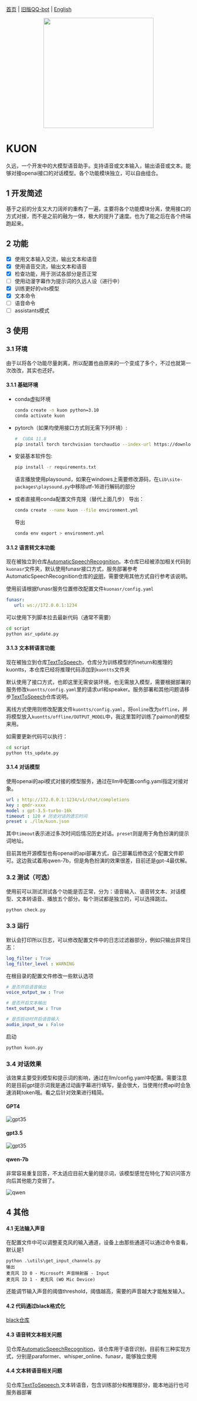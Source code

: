 [首页](./README.md) | [旧版QQ-bot](https://github.com/lissettecarlr/kuon/tree/main) | [English](./README_en.md)
<p align="center">
 <img src="./pic/logo.png" align="middle" width = "300"/>
<p align="center">
</p>

# KUON

久远，一个开发中的大模型语音助手。支持语音或文本输入，输出语音或文本。能够对接openai接口的对话模型。各个功能模块独立，可以自由组合。

## 1 开发简述

基于之前的分支又大刀阔斧的重构了一遍，主要将各个功能模块分离，使用接口的方式对接，而不是之前的融为一体，极大的提升了速度。也为了能之后在各个终端跑起来。

## 2 功能

- [x] 使用文本输入交流，输出文本和语音
- [x] 使用语音交流，输出文本和语音
- [x] 检查功能，用于测试各部分是否正常
- [ ] 使用动漫字幕作为提示词的久远人设（进行中）
- [x] 训练更好的vits模型
- [x] 文本命令
- [ ] 语音命令
- [ ] assistants模式

## 3 使用

### 3.1 环境

由于以将各个功能尽量剥离，所以配置也由原来的一个变成了多个，不过也就第一次改改，其实也还好。

#### 3.1.1 基础环境

* conda虚拟环境
    ```bash
    conda create -n kuon python=3.10
    conda activate kuon
    ```

* pytorch（如果均使用接口方式则无需下列环境）:
    ```bash
    #  CUDA 11.8
    pip install torch torchvision torchaudio --index-url https://download.pytorch.org/whl/cu118
    ```

* 安装基本软件包:
    ```bash
    pip install -r requirements.txt
    ```
    语言播放使用playsound，如果在windows上需要修改源码，在`Lib\site-packages\playsound.py`中移除utf-16进行解码的部分

* 或者直接用conda配置文件克隆（替代上面几步）
    导出：
    ```bash
    conda create --name kuon --file environment.yml
    ```
    导出
    ```bash
    conda env export > environment.yml
    ```

#### 3.1.2 语言转文本功能

现在被独立到仓库[AutomaticSpeechRecognition](https://github.com/lissettecarlr/AutomaticSpeechRecognition)。本仓库已经被添加相关代码到`kuonasr`文件夹，默认使用funasr接口方式，服务部署参考AutomaticSpeechRecognition仓库的[说明](https://github.com/lissettecarlr/AutomaticSpeechRecognition/blob/main/README.md)，需要使用其他方式自行参考该说明。

使用前请根据funasr服务位置修改配置文件`kuonasr/config.yaml`
```yaml
funasr:
   url: ws://172.0.0.1:1234
```

可以使用下列脚本拉去最新代码（通常不需要）
```bash
cd script
python asr_update.py
```

#### 3.1.3 文本转语言功能

现在被独立到仓库[TextToSpeech](https://github.com/lissettecarlr/TextToSpeech)，仓库分为训练模型的fineturn和推理的kuontts，本仓库已经将推理代码添加到`kuontts`文件夹

默认使用了接口方式，也即这里无需安装环境，也无需放入模型，需要根据部署的服务修改`kuontts/config.yaml`里的请求url和speaker。服务部署和其他问题请移步[TextToSpeech](https://github.com/lissettecarlr/TextToSpeech)仓库说明。

离线方式使用则修改配置文件`kuontts/config.yaml`，将`online`改为`offline`，并将模型放入`kuontts/offline/OUTPUT_MODEL`中，我这里暂时训练了paimon的模型来用。

如需要更新代码可以执行：
```bash
cd script
python tts_update.py
```


#### 3.1.4 对话模型

使用openai的api模式对接的模型服务，通过在llm中配置config.yaml指定对接对象。
```yaml
url : http://172.0.0.1:1234/v1/chat/completions
key : qmdr-xxxx
model : gpt-3.5-turbo-16k
timeout : 120 # 历史对话的遗忘时间
preset : ./llm/kuon.json 
```

其中`timeout`表示进过多次时间后情况历史对话。`preset`则是用于角色扮演的提示词地址。

目前其他开源模型也有openai的api部署方式，自己部署后修改这个配置文件即可。这边我试着用qwen-7b，但是角色扮演的效果很差，目前还是gpt-4最优解。

### 3.2 测试（可选）

使用前可以测试测试各个功能是否正常，分为：语音输入、语音转文本、对话模型、文本转语音、播放五个部分。每个测试都是独立的，可以选择跳过。

```bash
python check.py
```

### 3.3 运行

默认会打印所以日志，可以修改配置文件中的日志过滤器部分，例如只输出异常日志：
```yaml
log_filter : True
log_filter_level : WARNING
```

在根目录的配置文件修改一些默认选项
```yaml
# 是否开启语音输出
voice_output_sw : True

# 是否开启文本输出
text_output_sw : True

# 是否启动时开启语音输入
audio_input_sw : False
```

启动
```bash
python kuon.py
```

### 3.4 对话效果

该效果主要受到模型和提示词的影响，通过在llm/config.yaml中配置。需要注意的是目前gpt提示词我是通过动画字幕进行填写，量会很大，当使用付费api时会急速消耗token哦。看之后针对效果进行精简。

#### GPT4

![gpt35](./pic/gpt4.png)

#### gpt3.5

![gpt35](./pic/gpt35.png)

#### qwen-7b

非常容易重复回答，不太适应目前大量的提示词，该模型感觉在特化了知识问答方向后其他能力变弱了。

![qwen](./pic/qwen-chat.png)


## 4 其他

####  4.1 无法输入声音

在配置文件中可以调整麦克风的输入通道，设备上由那些通道可以通过命令查看，默认是1
```
python .\utils\get_input_channels.py
输出
麦克风 ID 0 - Microsoft 声音映射器 - Input
麦克风 ID 1 - 麦克风 (WO Mic Device)
```
还能调节输入声音的阈值threshold，阈值越高，需要的声音越大才能触发输入。

#### 4.2 代码通过black格式化

[black仓库](https://github.com/psf/black)

#### 4.3 语音转文本相关问题

见仓库[AutomaticSpeechRecognition](https://github.com/lissettecarlr/AutomaticSpeechRecognition)，该仓库用于语音识别，目前有三种实现方式，分别是paraformer、whisper_online、funasr，能够独立使用

#### 4.4 文本转语音相关问题

见仓库[TextToSepeech](https://github.com/lissettecarlr/TextToSpeech),文本转语音，包含训练部分和推理部分，能本地运行也可服务器部署